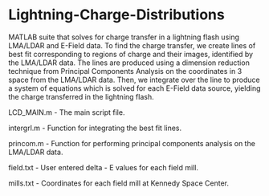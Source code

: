 # Lightning-Charge-Distributions
MATLAB suite that solves for charge transfer in a lightning flash using LMA/LDAR and E-Field data. To find
the charge transfer, we create lines of best fit corresponding to regions of charge and their
images, identified by the LMA/LDAR data. The lines are produced using a dimension reduction technique
from Principal Components Analysis on the coordinates in 3 space from the LMA/LDAR data. Then, we integrate
over the line to produce a system of equations which is solved for each E-Field data source, yielding 
the charge transferred in the lightning flash. 

LCD_MAIN.m - The main script file.

intergrl.m - Function for integrating the best fit lines.

princom.m  - Function for performing principal components analysis on the LMA/LDAR data.

field.txt  - User entered delta - E values for each field mill.

mills.txt  - Coordinates for each field mill at Kennedy Space Center.
